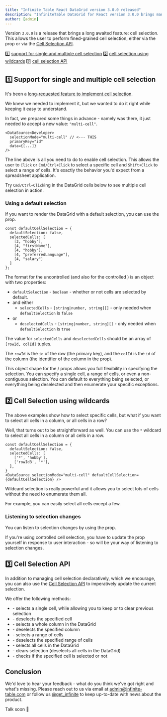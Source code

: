 ```yaml
---
title: "Infinite Table React DataGrid version 3.0.0 released"
description: "InfiniteTable DataGrid for React version 3.0.0 brings many small fixes and enhancements, along with a major new feature: cell selection"
author: [admin]
---
```


Version `3.0.0` is a release that brings a long awaited feature: cell selection. This allows the user to perform fined-grained cell selection, either via the <DPropLink name="cellSelection"/> prop or via the [Cell Selection API](/docs/reference/cell-selection-api).

<Note title="Version 3.0.0 highlights 🎉">

  1️⃣ [support for single and multiple cell selection](#1-support-for-single-and-multiple-cell-selection)
  2️⃣ [cell selection using wildcards](#2-cell-selection-using-wildcards)
  3️⃣ [cell selection API](#3-cell-selection-api)

</Note>

## 1️⃣ Support for single and multiple cell selection

It's been a [long-requested feature to implement cell selection](https://github.com/infinite-table/infinite-react/issues/120).

We knew we needed to implement it, but we wanted to do it right while keeping it easy to understand.

In fact, we prepared some things in advance - namely <DPropLink name="selectionMode" /> was there, it just needed to accept a new value: `"multi-cell"`.
 
```tsx title="Configuring multi-cell selection"
<DataSource<Developer>
  selectionMode="multi-cell" // <--- THIS
  primaryKey="id"
  data={[...]}
/>
```

The line above is all you need to do to enable cell selection. This allows the user to `Click` or `Cmd/Ctrl+Click` to select a specific cell and `Shift+Click` to select a range of cells. It's exactly the behavior you'd expect from a spreadsheet application.

Try `Cmd/Ctrl+Click`ing in the DataGrid cells below to see multiple cell selection in action.

<CSEmbed title="SelectionMode set to 'multi-cell' to allow cell selection" id="sorting-group-columns-forked-qnvwwh" />

### Using a default selection

If you want to render the DataGrid with a default selection, you can use the <DPropLink name="defaultCellSelection" /> prop.

```tsx
const defaultCellSelection = {
  defaultSelection: false,
  selectedCells: [
    [3, "hobby"],
    [4, "firstName"],
    [4, "hobby"],
    [4, "preferredLanguage"],
    [4, "salary"]
  ]
};
```
The format for the uncontrolled <DPropLink name="defaultCellSelection" /> (and also for the controlled <DPropLink name="cellSelection" />) is an object with two properties:

 - `defaultSelection` - `boolean` - whether or not cells are selected by default.
 - and either
    - `selectedCells` - `[string|number, string][]` - only needed when `defaultSelection` is `false`
 - or
    - `deselectedCells` - `[string|number, string][]` - only needed when `defaultSelection` is `true`

The value for `selectedCells` and `deselectedCells` should be an array of `[rowId, colId]` tuples.

The `rowId` is the `id` of the row (<DPropLink name="primaryKey" code={false}>the primary key</DPropLink>), and the `colId` is the `id` of the column (the identifier of the column in the <PropLink name="columns" /> prop).

This object shape for the <DPropLink name="defaultCellSelection" />/<DPropLink name="cellSelection" /> props allows you full flexibility in specifying the selection. You can specify a single cell, a range of cells, or even a non-contiguous selection. You can default to everything being selected, or everything being deselected and then enumerate your specific exceptions.

<CSEmbed title="Specifying a default cell selection in Infinite Table" id="cell-selection-with-default-value-in-infinite-table-fzdhwr" />

## 2️⃣ Cell Selection using wildcards

The above examples show how to select specific cells, but what if you want to select all cells in a column, or all cells in a row?

Well, that turns out to be straightforward as well. You can use the `*` wildcard to select all cells in a column or all cells in a row.

```tsx title="All cells in row with id rowId3 and all cells in hobby column are selected"
const defaultCellSelection = {
  defaultSelection: false,
  selectedCells: [
    ['*', 'hobby'],
    ['rowId3', '*'],
  ],
}
<DataSource selectionMode="multi-cell" defaultCellSelection={defaultCellSelection} />
```

<CSEmbed title="Cell selection using wildcards" id="cell-selection-with-wildcards-in-infinite-table-48rs75" />

Wildcard selection is really powerful and it allows you to select lots of cells without the need to enumerate them all.

For example, you can easily select all cells except a few.

### Listening to selection changes

You can listen to selection changes by using the <DPropLink name="onCellSelectionChange" /> prop.

If you're using controlled cell selection, you have to update the <DPropLink name="cellSelection" /> prop yourself in response to user interaction - so <DPropLink name="onCellSelectionChange" /> will be your way of listening to selection changes.

## 3️⃣ Cell Selection API

In addition to managing cell selection declaratively, which we encourage, you can also use the [Cell Selection API](/docs/reference/cell-selection-api) to imperatively update the current selection.

We offer the following methods:

 - <CellApiLink name="selectCell" /> - selects a single cell, while allowing you to keep or to clear previous selection
 - <CellApiLink name="deselectCell" /> - deselects the specified cell
 - <CellApiLink name="selectColumn" /> - selects a whole column in the DataGrid
 - <CellApiLink name="deselectColumn" /> - deselects the specified column
 - <CellApiLink name="selectRange" /> - selects a range of cells
 - <CellApiLink name="deselectRange" /> - deselects the specified range of cells
 - <CellApiLink name="selectAll" /> - selects all cells in the DataGrid
 - <CellApiLink name="clear" /> - clears selection (deselects all cells in the DataGrid)
 - <CellApiLink name="isCellSelected" /> - checks if the specified cell is selected or not


## Conclusion


We'd love to hear your feedback - what do you think we've got right and what's missing. Please reach out to us via email at <a href="mailto:admin@infinite-table.com" className=" text-glow " > admin@infinite-table.com </a> or follow us [@get_infinite](https://twitter.com/get_infinite) to keep up-to-date with news about the product. 

Talk soon 🙌